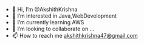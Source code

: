 - 👋 Hi, I’m @AkshithKrishna
- 👀 I’m interested in Java,WebDevelopment
- 🌱 I’m currently learning AWS
- 💞️ I’m looking to collaborate on ...
- 📫 How to reach me akshithkrishna47@gmail.com

<!---
AkshithKrishna/AkshithKrishna is a ✨ special ✨ repository because its `README.md` (this file) appears on your GitHub profile.
You can click the Preview link to take a look at your changes.
--->
